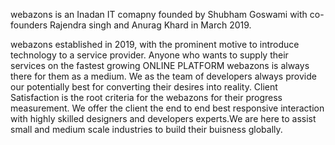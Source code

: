 webazons is an Inadan IT comapny founded by Shubham Goswami with co-founders Rajendra singh and Anurag Khard in March 2019.

webazons established in 2019, with the prominent motive to introduce technology to a service provider.
Anyone who wants to supply their services on the fastest growing ONLINE PLATFORM webazons is always there for them as a medium. 
We as the team of developers always provide our potentially best for converting their desires into reality. 
Client Satisfaction is the root criteria for the webazons for their progress measurement. We offer the client the end to end best 
responsive interaction with highly skilled designers and developers experts.We are here to assist small and medium scale industries
to build their buisness globally.
